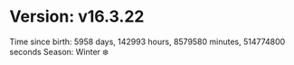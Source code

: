 # Version: v16.3.22
Time since birth: 5958 days, 142993 hours, 8579580 minutes, 514774800 seconds
Season: Winter ❄️
